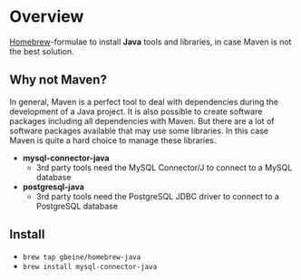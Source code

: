 # Overview #

[Homebrew](http://brew.sh)-formulae to install **Java** tools and libraries, in case Maven is not the best solution.


## Why not Maven? ##

In general, Maven is a perfect tool to deal with dependencies during the development of a Java project.
It is also possible to create software packages including all dependencies with Maven.
But there are a lot of software packages available that may use some libraries.
In this case Maven is quite a hard choice to manage these libraries.

*   **mysql-connector-java**
    -   3rd party tools need the MySQL Connector/J to connect to a MySQL database
*   **postgresql-java**
    -   3rd party tools need the PostgreSQL JDBC driver to connect to a PostgreSQL database

## Install ##

*   `brew tap gbeine/homebrew-java`
*   `brew install mysql-connector-java`
